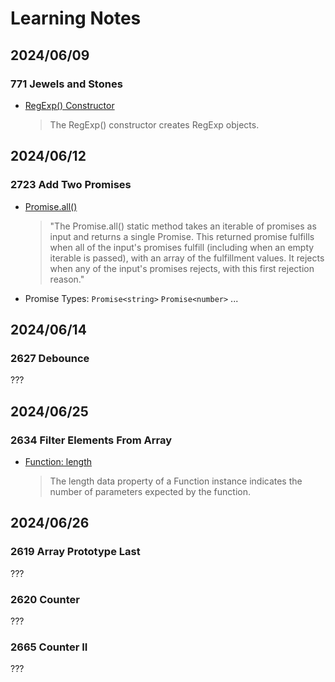 # Learning Notes

## 2024/06/09

### 771 Jewels and Stones

- [RegExp() Constructor](https://developer.mozilla.org/en-US/docs/Web/JavaScript/Reference/Global_Objects/RegExp/RegExp)

    > The RegExp() constructor creates RegExp objects.

## 2024/06/12

### 2723 Add Two Promises

- [Promise.all()](https://developer.mozilla.org/en-US/docs/Web/JavaScript/Reference/Global_Objects/Promise/all)

    > "The Promise.all() static method takes an iterable of promises as input and returns a single Promise. This returned promise fulfills when all of the input's promises fulfill (including when an empty iterable is passed), with an array of the fulfillment values. It rejects when any of the input's promises rejects, with this first rejection reason."

- Promise Types:
    `Promise<string>`
    `Promise<number>`
    ...

## 2024/06/14

### 2627 Debounce

???

## 2024/06/25

### 2634 Filter Elements From Array

- [Function: length](https://developer.mozilla.org/en-US/docs/Web/JavaScript/Reference/Global_Objects/Function/length)

    > The length data property of a Function instance indicates the number of parameters expected by the function.

## 2024/06/26

### 2619 Array Prototype Last

???

### 2620 Counter

???

### 2665 Counter II

???